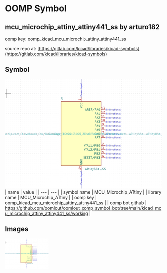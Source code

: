 # OOMP Symbol  
## mcu_microchip_attiny_attiny441_ss  by arturo182  
  
oomp key: oomp_kicad_mcu_microchip_attiny_attiny441_ss  
  
source repo at: [https://gitlab.com/kicad/libraries/kicad-symbols](https://gitlab.com/kicad/libraries/kicad-symbols)  
## Symbol  
  
[![working.png](working_600.png)](working.png)  
| name | value | 
| --- | --- | 
| symbol name | MCU_Microchip_ATtiny | 
| library name | MCU_Microchip_ATtiny | 
| oomp key | oomp_kicad_mcu_microchip_attiny_attiny441_ss | 
| oomp bot github | https://github.com/oomlout/oomlout_oomp_symbol_bot/tree/main/kicad_mcu_microchip_attiny_attiny441_ss/working | 
## Images  
  
[![working.png](working_140.png)](working.png)  
